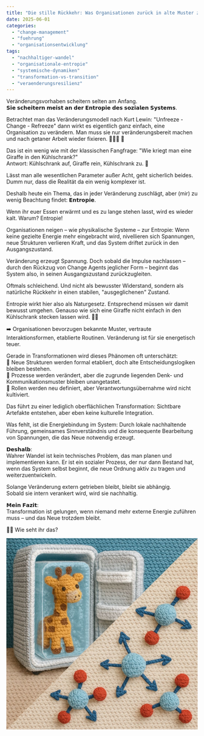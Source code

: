 ```yaml
---
title: "Die stille Rückkehr: Was Organisationen zurück in alte Muster zieht"
date: 2025-06-01
categories: 
  - "change-management"
  - "fuehrung"
  - "organisationsentwicklung"
tags: 
  - "nachhaltiger-wandel"
  - "organisationale-entropie"
  - "systemische-dynamiken"
  - "transformation-vs-transition"
  - "veraenderungsresilienz"
---
```


Veränderungsvorhaben scheitern selten am Anfang.  
𝗦𝗶𝗲 𝘀𝗰𝗵𝗲𝗶𝘁𝗲𝗿𝗻 𝗺𝗲𝗶𝘀𝘁 𝗮𝗻 𝗱𝗲𝗿 𝗘𝗻𝘁𝗿𝗼𝗽𝗶𝗲 𝗱𝗲𝘀 𝘀𝗼𝘇𝗶𝗮𝗹𝗲𝗻 𝗦𝘆𝘀𝘁𝗲𝗺𝘀.  
  
Betrachtet man das Veränderungsmodell nach Kurt Lewin: "Unfreeze - Change - Refreeze" dann wirkt es eigentlich ganz einfach, eine Organisation zu verändern. Man muss sie nur veränderungsbereit machen und nach getaner Arbeit wieder fixieren. 🧊💧🧊 🌟  
  
Das ist ein wenig wie mit der klassischen Fangfrage: "Wie kriegt man eine Giraffe in den Kühlschrank?"  
Antwort: Kühlschrank auf, Giraffe rein, Kühlschrank zu. 🦒  
  
Lässt man alle wesentlichen Parameter außer Acht, geht sicherlich beides. Dumm nur, dass die Realität da ein wenig komplexer ist.  
  
Deshalb heute ein Thema, das in jeder Veränderung zuschlägt, aber (mir) zu wenig Beachtung findet: 𝗘𝗻𝘁𝗿𝗼𝗽𝗶𝗲.  
  
Wenn ihr euer Essen erwärmt und es zu lange stehen lasst, wird es wieder kalt. Warum? Entropie!  
  
Organisationen neigen – wie physikalische Systeme – zur Entropie: Wenn keine gezielte Energie mehr eingebracht wird, nivellieren sich Spannungen, neue Strukturen verlieren Kraft, und das System driftet zurück in den Ausgangszustand.  
  
Veränderung erzeugt Spannung. Doch sobald die Impulse nachlassen – durch den Rückzug von Change Agents jeglicher Form – beginnt das System also, in seinen Ausgangszustand zurückzugleiten.  
  
Oftmals schleichend. Und nicht als bewusster Widerstand, sondern als natürliche Rückkehr in einen stabilen, "ausgeglichenen" Zustand.  
  
Entropie wirkt hier also als Naturgesetz. Entsprechend müssen wir damit bewusst umgehen. Genauso wie sich eine Giraffe nicht einfach in den Kühlschrank stecken lassen wird. 🌴🦒  
  
  
➡️ Organisationen bevorzugen bekannte Muster, vertraute Interaktionsformen, etablierte Routinen. Veränderung ist für sie energetisch teuer.  
  
Gerade in Transformationen wird dieses Phänomen oft unterschätzt:  
💠 Neue Strukturen werden formal etabliert, doch alte Entscheidungslogiken bleiben bestehen.  
💠 Prozesse werden verändert, aber die zugrunde liegenden Denk- und Kommunikationsmuster bleiben unangetastet.  
💠 Rollen werden neu definiert, aber Verantwortungsübernahme wird nicht kultiviert.  
  
Das führt zu einer lediglich oberflächlichen Transformation: Sichtbare Artefakte entstehen, aber eben keine kulturelle Integration.  
  
Was fehlt, ist die Energiebindung im System: Durch lokale nachhaltende Führung, gemeinsames Sinnverständnis und die konsequente Bearbeitung von Spannungen, die das Neue notwendig erzeugt.  
  
𝗗𝗲𝘀𝗵𝗮𝗹𝗯:  
Wahrer Wandel ist kein technisches Problem, das man planen und implementieren kann. Er ist ein sozialer Prozess, der nur dann Bestand hat, wenn das System selbst beginnt, die neue Ordnung aktiv zu tragen und weiterzuentwickeln.  
  
Solange Veränderung extern getrieben bleibt, bleibt sie abhängig.  
Sobald sie intern verankert wird, wird sie nachhaltig.  
  
𝗠𝗲𝗶𝗻 𝗙𝗮𝘇𝗶𝘁:  
Transformation ist gelungen, wenn niemand mehr externe Energie zuführen muss – und das Neue trotzdem bleibt.  
  
🧠💬 Wie seht ihr das?

![](images/image-10.png)
